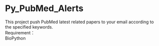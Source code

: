 # Py_PubMed_Alerts
This project push PubMed latest related papers to your email according to the specified keywords. 
<br /> 
Requirement：<br />
BioPython

